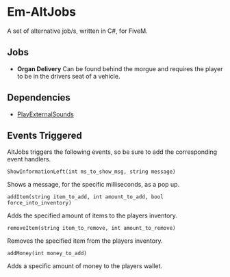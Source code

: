 # Em-AltJobs

A set of alternative job/s, written in C#, for FiveM.

## Jobs

- <b>Organ Delivery</b>
Can be found behind the morgue and requires the player to be in the drivers seat of a vehicle.

## Dependencies

- <a href="https://github.com/Davenport-Physics/Em-PlayExternalSounds-FiveM">PlayExternalSounds</a>

## Events Triggered

AltJobs triggers the following events, so be sure to add the corresponding event handlers.

`ShowInformationLeft(int ms_to_show_msg, string message)`

Shows a message, for the specific milliseconds, as a pop up.

`addItem(string item_to_add, int amount_to_add, bool force_into_inventory)`

Adds the specified amount of items to the players inventory.

`removeItem(string item_to_remove, int amount_to_remove)`

Removes the specified item from the players inventory.

`addMoney(int money_to_add)`

Adds a specific amount of money to the players wallet.
